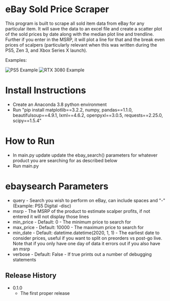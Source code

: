 # eBay Sold Price Scraper

This program is built to scrape all sold item data from eBay for any particular item. It will save the data to an excel file and create a scatter plot of the sold prices by date along with the median plot line and trendline. Further if you enter in the MSRP, it will plot a line for that and the break even prices of scalpers (particularly relevant when this was written during the PS5, Zen 3, and Xbox Series X launch). 

Examples:

![PS5 Example](https://github.com/driscoll42/ebayScraper/blob/master/Images/PS5%20-digital.png)
![RTX 3080 Example](https://github.com/driscoll42/ebayScraper/blob/master/Images/RTX%203080.png)

# Install Instructions

* Create an Anaconda 3.8 python environment
* Run "pip install matplotlib==3.2.2, numpy, pandas==1.1.0, beautifulsoup==4.9.1, lxml==4.6.2, openpyxl==3.0.5, requests==2.25.0, scipy==1.5.4"

# How to Run
* In main.py update update the ebay_search() parameters for whatever product you are searching for as described below 
* Run main.py

# ebaysearch Parameters

* query - Search you wish to perform on eBay, can include spaces and "-" (Example: PS5 Digital -disc)
* msrp - The MSRP of the product to estimate scalper profits, if not entered it will not display those lines
* min_price - Default: 0 - The minimum price to search for
* max_price - Default: 10000 - The maximum price to search for
* min_date - Default: datetime.datetime(2020, 1, 1) - The earliest date to consider prices, useful if you want to split on preorders vs post-go live. Note that if you only have one day of data it errors out if you also have an msrp
* verbose - Default: False - If true prints out a number of debugging statements

## Release History

* 0.1.0
    * The first proper release

